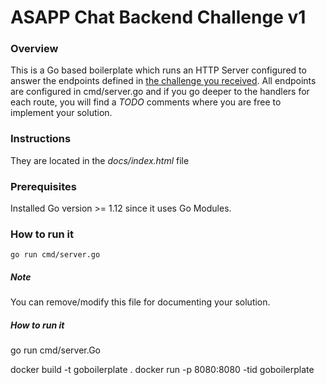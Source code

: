# ASAPP Chat Backend Challenge v1
### Overview
This is a Go based boilerplate which runs an HTTP Server configured to answer the endpoints defined in 
[the challenge you received](https://backend-challenge.asapp.engineering/).
All endpoints are configured in cmd/server.go and if you go deeper to the handlers
for each route, you will find a *TODO* comments where you are free to implement your solution.

### Instructions

They are located in the *docs/index.html* file

### Prerequisites

Installed Go version >= 1.12 since it uses Go Modules.

### How to run it
`
go run cmd/server.go
`

##### Note
You can remove/modify this file for documenting your solution.


##### How to run it
go run cmd/server.Go

docker build -t goboilerplate .
docker run -p 8080:8080 -tid goboilerplate
